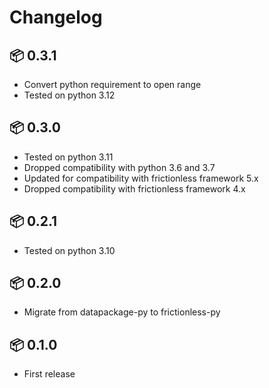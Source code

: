 # Changelog

## 📦 0.3.1

* Convert python requirement to open range
* Tested on python 3.12

## 📦 0.3.0

* Tested on python 3.11
* Dropped compatibility with python 3.6 and 3.7
* Updated for compatibility with frictionless framework 5.x
* Dropped compatibility with frictionless framework 4.x

## 📦 0.2.1

* Tested on python 3.10

## 📦 0.2.0

* Migrate from datapackage-py to frictionless-py

## 📦 0.1.0

* First release

